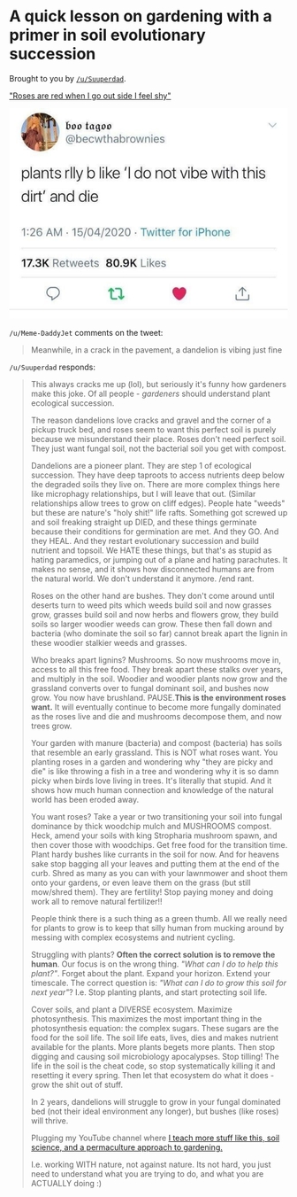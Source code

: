 # A quick lesson on gardening with a primer in soil evolutionary succession

Brought to you by [`/u/Suuperdad`](https://www.reddit.com/r/boottoobig/comments/g9j5zs/roses_are_red_when_i_go_out_side_i_feel_shy/fou2jpy/?context=1).

["Roses are red when I go out side I feel shy"](https://i.redd.it/ybm6ot9wniv41.jpg)

![Tweet](images/ybm6ot9wniv41.jpg)

`/u/Meme-DaddyJet` comments on the tweet:

> Meanwhile, in a crack in the pavement, a dandelion is vibing just fine

`/u/Suuperdad` responds:

> This always cracks me up (lol), but seriously it's funny how gardeners make this joke. Of all people -  *gardeners*  should understand plant ecological succession.
>
> The reason dandelions love cracks and gravel and the corner of a pickup truck bed, and roses seem to want this perfect soil is purely because we misunderstand their place. Roses don't  need perfect soil. They just want fungal soil, not the bacterial soil you get with compost.
>
> Dandelions are a pioneer plant. They are step 1 of ecological succession. They have deep taproots to access nutrients deep below the degraded soils they live on. There are more complex things here like microphagy relationships, but I will leave that out. (Similar relationships allow trees to grow on cliff edges). People hate "weeds" but these are nature's "holy shit!" life rafts. Something got screwed up and soil freaking straight up DIED, and these things germinate because their conditions for germination are met. And they GO. And they HEAL. And they restart evolutionary succession and build nutrient and topsoil. We HATE these things, but that's as stupid as hating paramedics, or jumping out of a plane and hating parachutes. It makes no sense, and it shows how disconnected humans are from the natural world. We don't understand it anymore. /end rant.
>
> Roses on the other hand are bushes. They don't come around until deserts turn to weed pits which weeds build soil and now grasses grow, grasses build soil and now herbs and flowers grow, they build soils so larger woodier weeds can grow. These then fall down and bacteria (who dominate the soil so far) cannot break apart the lignin in these woodier stalkier weeds and grasses.
>
> Who breaks apart lignins? Mushrooms. So now mushrooms move in, access to all this free food. They break apart these stalks over years, and multiply in the soil. Woodier and woodier plants now grow  and the grassland converts over to fungal dominant soil, and bushes now grow. You now have brushland. PAUSE.**This is the environment roses want.** It will eventually continue to become more fungally dominated as the roses live and die and mushrooms decompose them, and now trees grow.
>
> Your garden with manure (bacteria) and compost (bacteria) has soils that resemble an early grassland. This is NOT what roses want. You planting roses in a garden and wondering why "they are picky and die" is like throwing a fish in a tree and wondering why it is so damn picky when birds love living in trees. It's literally that stupid. And it shows how much human connection and knowledge of the natural world has been eroded away.
>
> You want roses? Take a year or two transitioning your soil into fungal dominance by thick woodchip mulch and MUSHROOMS compost. Heck, amend your soils with king Stropharia mushroom spawn, and then cover those with woodchips. Get free food for the transition time. Plant hardy bushes like currants in the soil for now. And for heavens sake stop bagging all your leaves and putting them at the end of the curb. Shred as many as you can with your lawnmower and shoot them onto your gardens, or even leave them on the grass (but still mow/shred them).  They are fertility! Stop paying money and doing work all to remove natural fertilizer!!
>
> People think there is a such thing as a green thumb. All we really need for plants to grow is to keep that silly human from mucking around by messing with complex ecosystems and nutrient cycling.
>
> Struggling with plants? **Often the correct solution is to remove the human**. Our focus is on the wrong thing. *"What can I do to help this plant?"*. Forget about the plant. Expand your horizon. Extend your timescale. The correct question is: *"What can I do to grow this soil for next year"*? I.e. Stop planting plants, and start protecting soil life.
>
> Cover soils, and plant a DIVERSE ecosystem. Maximize photosynthesis. This maximizes the most important thing in the photosynthesis equation: the complex sugars. These sugars are the food for the soil life. The soil life eats, lives, dies and makes nutrient available for the plants. More plants begets more plants. Then stop digging and causing soil microbiology apocalypses.  Stop tilling! The life in the soil is the cheat code, so stop systematically killing it and resetting it every spring. Then let that ecosystem do what it does - grow the shit out of stuff.
>
> In 2 years, dandelions will struggle to grow in your fungal dominated bed (not their ideal environment any longer), but bushes (like roses) will thrive.
>
> Plugging my YouTube channel where [I teach more stuff like this, soil science, and a permaculture approach to gardening.](https://youtu.be/hAaHB_wqpIA)
>
>  I.e. working WITH nature, not against nature. Its not hard, you just need to understand what you are trying to do, and what you are ACTUALLY doing :)
